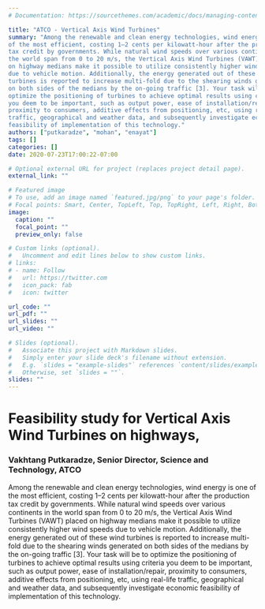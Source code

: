 ```yaml
---
# Documentation: https://sourcethemes.com/academic/docs/managing-content/

title: "ATCO - Vertical Axis Wind Turbines"
summary: "Among the renewable and clean energy technologies, wind energy is one
of the most efficient, costing 1–2 cents per kilowatt-hour after the production
tax credit by governments. While natural wind speeds over various continents in
the world span from 0 to 20 m/s, the Vertical Axis Wind Turbines (VAWT) placed
on highway medians make it possible to utilize consistently higher wind speeds
due to vehicle motion. Additionally, the energy generated out of these wind
turbines is reported to increase multi-fold due to the shearing winds generated
on both sides of the medians by the on-going traffic [3]. Your task will be to
optimize the positioning of turbines to achieve optimal results using criteria
you deem to be important, such as output power, ease of installation/repair,
proximity to consumers, additive effects from positioning, etc, using real-life
traffic, geographical and weather data, and subsequently investigate economic
feasibility of implementation of this technology."
authors: ["putkaradze", "mohan", "enayat"]
tags: []
categories: []
date: 2020-07-23T17:00:22-07:00

# Optional external URL for project (replaces project detail page).
external_link: ""

# Featured image
# To use, add an image named `featured.jpg/png` to your page's folder.
# Focal points: Smart, Center, TopLeft, Top, TopRight, Left, Right, BottomLeft, Bottom, BottomRight.
image:
  caption: ""
  focal_point: ""
  preview_only: false

# Custom links (optional).
#   Uncomment and edit lines below to show custom links.
# links:
# - name: Follow
#   url: https://twitter.com
#   icon_pack: fab
#   icon: twitter

url_code: ""
url_pdf: ""
url_slides: ""
url_video: ""

# Slides (optional).
#   Associate this project with Markdown slides.
#   Simply enter your slide deck's filename without extension.
#   E.g. `slides = "example-slides"` references `content/slides/example-slides.md`.
#   Otherwise, set `slides = ""`.
slides: ""
---
```

# Feasibility study for Vertical Axis Wind Turbines on highways, 

### Vakhtang Putkaradze, Senior Director, Science and Technology, ATCO

Among the renewable and clean energy technologies, wind energy is one of the
most efficient, costing 1–2 cents per kilowatt-hour after the production tax
credit by governments. While natural wind speeds over various continents in the
world span from 0 to 20 m/s, the Vertical Axis Wind Turbines (VAWT) placed on
highway medians make it possible to utilize consistently higher wind speeds due
to vehicle motion. Additionally, the energy generated out of these wind turbines
is reported to increase multi-fold due to the shearing winds generated on both
sides of the medians by the on-going traffic [3]. Your task will be to optimize
the positioning of turbines to achieve optimal results using criteria you deem
to be important, such as output power, ease of installation/repair, proximity to
consumers, additive effects from positioning, etc, using real-life traffic,
geographical and weather data, and subsequently investigate economic feasibility
of implementation of this technology.
  
